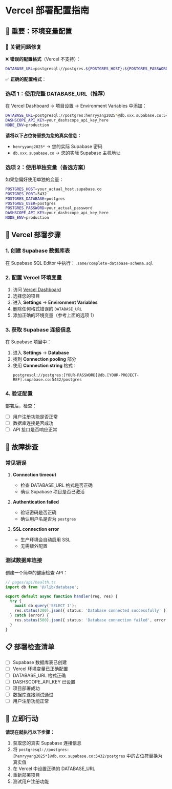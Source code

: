 # Vercel 部署配置指南

## 📝 重要：环境变量配置

### 🚨 关键问题修复

❌ **错误的配置格式**（Vercel 不支持）：
```bash
DATABASE_URL=postgresql://postgres.${POSTGRES_HOST}:${POSTGRES_PASSWORD}@${POSTGRES_HOST}:5432/${POSTGRES_DATABASE}
```

✅ **正确的配置格式**：

### 选项 1：使用完整 DATABASE_URL（推荐）

在 Vercel Dashboard → 项目设置 → Environment Variables 中添加：

```bash
DATABASE_URL=postgresql://postgres:henryyang2025*@db.xxx.supabase.co:5432/postgres
DASHSCOPE_API_KEY=your_dashscope_api_key_here
NODE_ENV=production
```

**请将以下占位符替换为您的真实信息：**
- `henryyang2025*` → 您的实际 Supabase 密码
- `db.xxx.supabase.co` → 您的实际 Supabase 主机地址

### 选项 2：使用单独变量（备选方案）

如果您偏好使用单独的变量：

```bash
POSTGRES_HOST=your_actual_host.supabase.co
POSTGRES_PORT=5432
POSTGRES_DATABASE=postgres
POSTGRES_USER=postgres
POSTGRES_PASSWORD=your_actual_password
DASHSCOPE_API_KEY=your_dashscope_api_key_here
NODE_ENV=production
```

## 🚀 Vercel 部署步骤

### 1. 创建 Supabase 数据库表

在 Supabase SQL Editor 中执行：`.same/complete-database-schema.sql`

### 2. 配置 Vercel 环境变量

1. 访问 [Vercel Dashboard](https://vercel.com/dashboard)
2. 选择您的项目
3. 进入 **Settings** → **Environment Variables**
4. 删除任何格式错误的 `DATABASE_URL`
5. 添加正确的环境变量（参考上面的选项 1）

### 3. 获取 Supabase 连接信息

在 Supabase 项目中：
1. 进入 **Settings** → **Database**
2. 找到 **Connection pooling** 部分
3. 使用 **Connection string** 格式：
   ```
   postgresql://postgres:[YOUR-PASSWORD]@db.[YOUR-PROJECT-REF].supabase.co:5432/postgres
   ```

### 4. 验证配置

部署后，检查：
- [ ] 用户注册功能是否正常
- [ ] 数据库连接是否成功
- [ ] API 接口是否响应正常

## 🔧 故障排查

### 常见错误

1. **Connection timeout**
   - 检查 DATABASE_URL 格式是否正确
   - 确认 Supabase 项目是否已激活

2. **Authentication failed**
   - 验证密码是否正确
   - 确认用户名是否为 `postgres`

3. **SSL connection error**
   - 生产环境会自动启用 SSL
   - 无需额外配置

### 测试数据库连接

创建一个简单的健康检查 API：

```typescript
// pages/api/health.ts
import db from '@/lib/database';

export default async function handler(req, res) {
  try {
    await db.query('SELECT 1');
    res.status(200).json({ status: 'Database connected successfully' });
  } catch (error) {
    res.status(500).json({ status: 'Database connection failed', error: error.message });
  }
}
```

## 📋 部署检查清单

- [ ] Supabase 数据库表已创建
- [ ] Vercel 环境变量已正确配置
- [ ] DATABASE_URL 格式正确
- [ ] DASHSCOPE_API_KEY 已设置
- [ ] 项目部署成功
- [ ] 数据库连接测试通过
- [ ] 用户注册功能正常

## 🎯 立即行动

**请现在就执行以下步骤：**

1. 获取您的真实 Supabase 连接信息
2. 将 `postgresql://postgres:[henryyang2025*]@db.xxx.supabase.co:5432/postgres` 中的占位符替换为真实值
3. 在 Vercel 中设置正确的 DATABASE_URL
4. 重新部署项目
5. 测试用户注册功能
